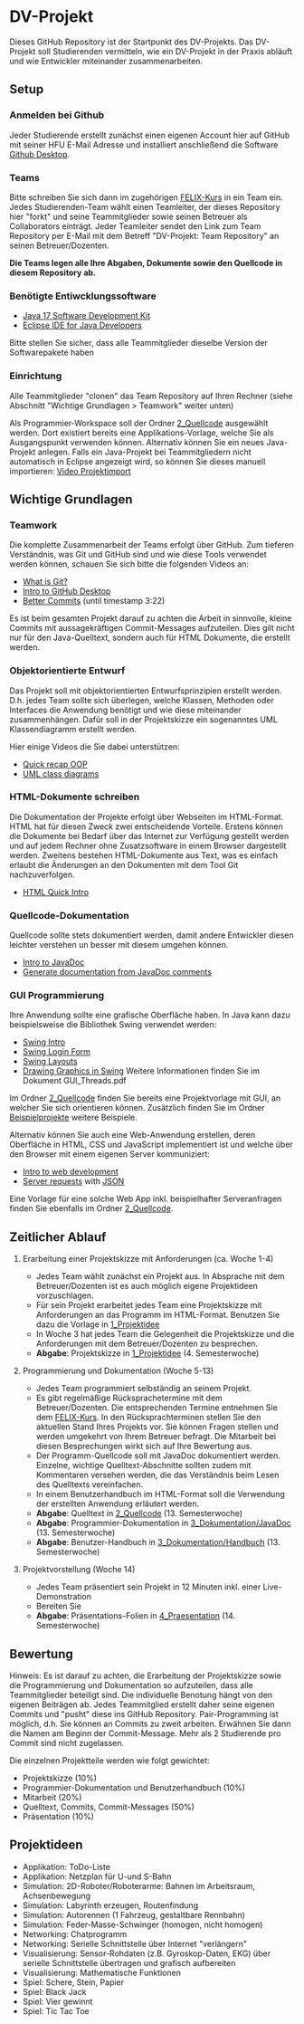 # DV-Projekt

Dieses GitHub Repository ist der Startpunkt des DV-Projekts. Das DV-Projekt soll Studierenden vermitteln, wie ein DV-Projekt in der Praxis abläuft und wie Entwickler miteinander zusammenarbeiten.

## Setup

### Anmelden bei Github

Jeder Studierende erstellt zunächst einen eigenen Account hier auf GitHub mit seiner HFU E-Mail Adresse und installiert anschließend die Software [Github Desktop](https://desktop.github.com).

### Teams

Bitte schreiben Sie sich dann im zugehörigen [FELIX-Kurs](https://felix.hs-furtwangen.de/url/RepositoryEntry/4067262512)  in ein Team ein. Jedes Studierenden-Team wählt einen Teamleiter, der dieses Repository hier "forkt" und seine Teammitglieder sowie seinen Betreuer als Collaborators einträgt. Jeder Teamleiter sendet den Link zum Team Repository per E-Mail mit dem Betreff "DV-Projekt: Team Repository" an seinen Betreuer/Dozenten.

**Die Teams legen alle Ihre Abgaben, Dokumente sowie den Quellcode in diesem Repository ab.**

### Benötigte Entiwcklungssoftware

* [Java 17 Software Development Kit](https://www.oracle.com/java/technologies/javase/jdk17-archive-downloads.html)
* [Eclipse IDE for Java Developers](https://eclipse.org/downloads)

Bitte stellen Sie sicher, dass alle Teammitglieder dieselbe Version der Softwarepakete haben

### Einrichtung

Alle Teammitglieder "clonen" das Team Repository auf Ihren Rechner (siehe Abschnitt "Wichtige Grundlagen > Teamwork" weiter unten)

Als Programmier-Workspace soll der Ordner [2_Quellcode](2_Quellcode) ausgewählt werden. Dort existiert bereits eine Applikations-Vorlage, welche Sie als Ausgangspunkt verwenden können. Alternativ können Sie ein neues Java-Projekt anlegen. Falls ein Java-Projekt bei Teammitgliedern nicht automatisch in Eclipse angezeigt wird, so können Sie dieses manuell importieren: [Video Projektimport](https://youtu.be/R3k8S28pr1c)

## Wichtige Grundlagen

### Teamwork

Die komplette Zusammenarbeit der Teams erfolgt über GitHub. Zum tieferen Verständnis, was Git und GitHub sind und wie diese Tools verwendet werden können, schauen Sie sich bitte die folgenden Videos an:
* [What is Git?](https://youtu.be/2ReR1YJrNOM)
* [Intro to GitHub Desktop](https://youtu.be/77W2JSL7-r8)
* [Better Commits](https://youtu.be/Hlp-9cdImSM) (until timestamp 3:22)

Es ist beim gesamten Projekt darauf zu achten die Arbeit in sinnvolle, kleine Commits mit aussagekräftigen Commit-Messages aufzuteilen. Dies gilt nicht nur für den Java-Quelltext, sondern auch für HTML Dokumente, die erstellt werden.

### Objektorientierte Entwurf

Das Projekt soll mit objektorientierten Entwurfsprinzipien erstellt werden. D.h. jedes Team sollte sich überlegen, welche Klassen, Methoden oder Interfaces die Anwendung benötigt und wie diese miteinander zusammenhängen. Dafür soll in der Projektskizze ein sogenanntes UML Klassendiagramm erstellt werden.

Hier einige Videos die Sie dabei unterstützen:
* [Quick recap OOP](https://youtu.be/1ONhXmQuWP8)
* [UML class diagrams](https://youtu.be/UI6lqHOVHic)

### HTML-Dokumente schreiben

Die Dokumentation der Projekte erfolgt über Webseiten im HTML-Format. HTML hat für diesen Zweck zwei entscheidende Vorteile. Erstens können die Dokumente bei Bedarf über das Internet zur Verfügung gestellt werden und auf jedem Rechner ohne Zusatzsoftware in einem Browser dargestellt werden. Zweitens bestehen HTML-Dokumente aus Text, was es einfach erlaubt die Änderungen an den Dokumenten mit dem Tool Git nachzuverfolgen.
* [HTML Quick Intro](https://youtu.be/ok-plXXHlWw)

### Quellcode-Dokumentation

Quellcode sollte stets dokumentiert werden, damit andere Entwickler diesen leichter verstehen un besser mit diesem umgehen können.
* [Intro to JavaDoc](https://youtu.be/CJxMwbJPisw)
* [Generate documentation from JavaDoc comments](https://youtu.be/Ls-NHebXY20)

### GUI Programmierung

Ihre Anwendung sollte eine grafische Oberfläche haben. In Java kann dazu beispielsweise die Bibliothek Swing verwendet werden:
* [Swing Intro](https://youtu.be/5o3fMLPY7qY)
* [Swing Login Form](https://youtu.be/iE8tZ0hn2Ws)
* [Swing Layouts](https://youtu.be/TxCHvvr2bMQ)
* [Drawing Graphics in Swing](https://youtu.be/KcEvHq8Pqs0)
Weitere Informationen finden Sie im Dokument GUI_Threads.pdf

Im Ordner [2_Quellcode](2_Quellcode) finden Sie bereits eine Projektvorlage mit GUI, an welcher Sie sich orientieren können. Zusätzlich finden Sie im Ordner [Beispielprojekte](Beispielprojekte) weitere Beispiele.

Alternativ können Sie auch eine Web-Anwendung erstellen, deren Oberfläche in HTML, CSS und JavaScript implementiert ist und welche über den Browser mit einem eigenen Server kommuniziert:
* [Intro to web development](https://www.youtube.com/playlist?list=PLZlA0Gpn_vH-cEDOofOujFIknfZZpIk3a)
* [Server requests](https://www.youtube.com/watch?v=cuEtnrL9-H0) with [JSON](https://www.youtube.com/watch?v=iiADhChRriM)

Eine Vorlage für eine solche Web App inkl. beispielhafter Serveranfragen finden Sie ebenfalls im Ordner [2_Quellcode](2_Quellcode).

## Zeitlicher Ablauf

1. Erarbeitung einer Projektskizze mit Anforderungen (ca. Woche 1-4)
	* Jedes Team wählt zunächst ein Projekt aus. In Absprache mit dem Betreuer/Dozenten ist es auch möglich eigene Projektideen vorzuschlagen.
	* Für sein Projekt erarbeitet jedes Team eine Projektskizze mit Anforderungen an das Programm im HTML-Format. Benutzen Sie dazu die Vorlage in [1_Projektidee](1_Projektidee)
	* In Woche 3 hat jedes Team die Gelegenheit die Projektskizze und die Anforderungen mit dem Betreuer/Dozenten zu besprechen.
	* **Abgabe**: Projektskizze in [1_Projektidee](1_Projektidee) (4. Semesterwoche)

2. Programmierung und Dokumentation (Woche 5-13)
	* Jedes Team programmiert selbständig an seinem Projekt.
	* Es gibt regelmäßige Rücksprachetermine mit dem Betreuer/Dozenten. Die entsprechenden Termine entnehmen Sie dem <a href="https://felix.hs-furtwangen.de/url/RepositoryEntry/4067262512" target="_blank">FELIX-Kurs</a>. In den Rücksprachterminen stellen Sie den aktuellen Stand Ihres Projekts vor. Sie können Fragen stellen und werden umgekehrt von Ihrem Betreuer befragt. Die Mitarbeit bei diesen Besprechungen wirkt sich auf Ihre Bewertung aus.
	* Der Programm-Quellcode soll mit JavaDoc dokumentiert werden. Einzelne, wichtige Quelltext-Abschnitte sollten zudem mit Kommentaren versehen werden, die das Verständnis beim Lesen des Quelltexts vereinfachen.
	* In einem Benutzerhandbuch im HTML-Format soll die Verwendung der erstellten Anwendung erläutert werden.
	* **Abgabe**: Quelltext in [2_Quellcode](2_Quellcode) (13. Semesterwoche)
	* **Abgabe**: Programmier-Dokumentation in [3_Dokumentation/JavaDoc](3_Dokumentation/JavaDoc) (13. Semesterwoche)
	* **Abgabe**: Benutzer-Handbuch in [3_Dokumentation/Handbuch](3_Dokumentation/Handbuch) (13. Semesterwoche)

3. Projektvorstellung (Woche 14)
	* Jedes Team präsentiert sein Projekt in 12 Minuten inkl. einer Live-Demonstration
	* Bereiten Sie
	* **Abgabe**: Präsentations-Folien in [4_Praesentation](4_Praesentation) (14. Semesterwoche)
	
## Bewertung

Hinweis: Es ist darauf zu achten, die Erarbeitung der Projektskizze sowie die Programmierung und Dokumentation so aufzuteilen, dass alle Teammitglieder beteiligt sind. Die individuelle Benotung hängt von den eigenen Beiträgen ab. Jedes Teammitglied erstellt daher seine eigenen Commits und "pusht" diese ins GitHub Repository. Pair-Programming ist möglich, d.h. Sie können an Commits zu zweit arbeiten. Erwähnen Sie dann die Namen am Beginn der Commit-Message. Mehr als 2 Studierende pro Commit sind nicht zugelassen.

Die einzelnen Projektteile werden wie folgt gewichtet:
* Projektskizze (10%)
* Programmier-Dokumentation und Benutzerhandbuch (10%)
* Mitarbeit (20%)
* Quelltext, Commits, Commit-Messages (50%)
* Präsentation (10%)

## Projektideen
* Applikation: ToDo-Liste
* Applikation: Netzplan für U-und S-Bahn
* Simulation: 2D-Roboter/Roboterarme: Bahnen im Arbeitsraum, Achsenbewegung 
* Simulation: Labyrinth erzeugen, Routenfindung
* Simulation: Autorennen (1 Fahrzeug, gestaltbare Rennbahn)
* Simulation: Feder-Masse-Schwinger (homogen, nicht homogen) 
* Networking: Chatprogramm 
* Networking: Serielle Schnittstelle über Internet "verlängern"
* Visualisierung: Sensor-Rohdaten (z.B. Gyroskop-Daten, EKG) über serielle Schnittstelle übertragen und grafisch aufbereiten
* Visualisierung: Mathematische Funktionen
* Spiel: Schere, Stein, Papier
* Spiel: Black Jack
* Spiel: Vier gewinnt
* Spiel: Tic Tac Toe


